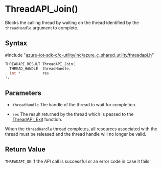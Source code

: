 # ThreadAPI_Join()

Blocks the calling thread by waiting on the thread identified by the `threadHandle` argument to complete.

## Syntax

\#include "[azure-iot-sdk-c/c-utility/inc/azure_c_shared_utility/threadapi.h](../iot-c-ref-threadapi-h.md)"  
```C
THREADAPI_RESULT ThreadAPI_Join(
  THREAD_HANDLE  threadHandle,
  int *          res
);
```

## Parameters
* `threadHandle` The handle of the thread to wait for completion. 

* `res` The result returned by the thread which is passed to the [ThreadAPI_Exit](#undefined) function.

When the `threadHandle` thread completes, all resources associated with the thread must be released and the thread handle will no longer be valid.

## Return Value
`THREADAPI_OK` if the API call is successful or an error code in case it fails.

